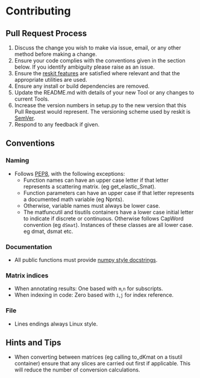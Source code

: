# Contributing

## Pull Request Process

1. Discuss the change you wish to make via issue, email, or any other method before making a change.
2. Ensure your code complies with the conventions given in the section below. If you identify ambiguity please raise as an issue.
3. Ensure the [reskit features](https://github.com/petersbingham/reskit) are satisfied where relevant and that the appropriate utilities are used. 
4. Ensure any install or build dependencies are removed.
5. Update the README.md with details of your new Tool or any changes to current Tools.
6. Increase the version numbers in setup.py to the new version that this Pull Request would represent. The versioning scheme used by reskit is [SemVer](http://semver.org/).
7. Respond to any feedback if given.

## Conventions

### Naming
 - Follows [PEP8](https://www.python.org/dev/peps/pep-0008/), with the following exceptions:
   - Function names can have an upper case letter if that letter represents a scattering matrix. (eg get_elastic_Smat).
   - Function parameters can have an upper case if that letter represents a documented math variable (eg Npnts).
   - Otherwise, variable names must always be lower case.
   - The matfuncutil and tisutils containers have a lower case initial letter to indicate if discrete or continuous. Otherwise follows CapWord convention (eg `dSmat`). Instances of these classes are all lower case. eg dmat, dsmat etc.

### Documentation
 - All public functions must provide [numpy style docstrings](http://www.numpy.org/devdocs/docs/howto_document.html).

### Matrix indices
 - When annotating results: One based with `m`,`n` for subscripts.
 - When indexing in code: Zero based with `i`,`j` for index reference.
 
### File
 - Lines endings always Linux style.

## Hints and Tips
 - When converting between matrices (eg calling to_dKmat on a tisutil container) ensure that any slices are carried out first if applicable. This will reduce the number of conversion calculations.
